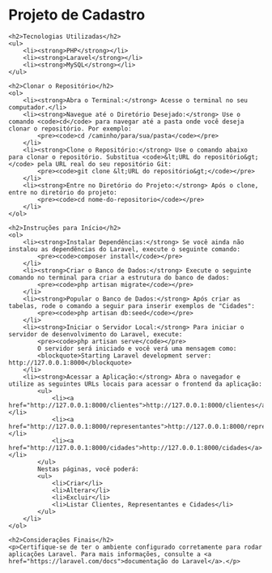 <!DOCTYPE html>
<html lang="pt-BR">
<head>
    <meta charset="UTF-8">
    <meta name="viewport" content="width=device-width, initial-scale=1.0">
    <title>Projeto de Cadastro</title>
</head>
<body>
    <h1>Projeto de Cadastro</h1>

    <h2>Tecnologias Utilizadas</h2>
    <ul>
        <li><strong>PHP</strong></li>
        <li><strong>Laravel</strong></li>
        <li><strong>MySQL</strong></li>
    </ul>

    <h2>Clonar o Repositório</h2>
    <ol>
        <li><strong>Abra o Terminal:</strong> Acesse o terminal no seu computador.</li>
        <li><strong>Navegue até o Diretório Desejado:</strong> Use o comando <code>cd</code> para navegar até a pasta onde você deseja clonar o repositório. Por exemplo:
            <pre><code>cd /caminho/para/sua/pasta</code></pre>
        </li>
        <li><strong>Clone o Repositório:</strong> Use o comando abaixo para clonar o repositório. Substitua <code>&lt;URL do repositório&gt;</code> pela URL real do seu repositório Git:
            <pre><code>git clone &lt;URL do repositório&gt;</code></pre>
        </li>
        <li><strong>Entre no Diretório do Projeto:</strong> Após o clone, entre no diretório do projeto:
            <pre><code>cd nome-do-repositorio</code></pre>
        </li>
    </ol>

    <h2>Instruções para Início</h2>
    <ol>
        <li><strong>Instalar Dependências:</strong> Se você ainda não instalou as dependências do Laravel, execute o seguinte comando:
            <pre><code>composer install</code></pre>
        </li>
        <li><strong>Criar o Banco de Dados:</strong> Execute o seguinte comando no terminal para criar a estrutura do banco de dados:
            <pre><code>php artisan migrate</code></pre>
        </li>
        <li><strong>Popular o Banco de Dados:</strong> Após criar as tabelas, rode o comando a seguir para inserir exemplos de "Cidades":
            <pre><code>php artisan db:seed</code></pre>
        </li>
        <li><strong>Iniciar o Servidor Local:</strong> Para iniciar o servidor de desenvolvimento do Laravel, execute:
            <pre><code>php artisan serve</code></pre>
            O servidor será iniciado e você verá uma mensagem como:
            <blockquote>Starting Laravel development server: http://127.0.0.1:8000</blockquote>
        </li>
        <li><strong>Acessar a Aplicação:</strong> Abra o navegador e utilize as seguintes URLs locais para acessar o frontend da aplicação:
            <ul>
                <li><a href="http://127.0.0.1:8000/clientes">http://127.0.0.1:8000/clientes</a></li>
                <li><a href="http://127.0.0.1:8000/representantes">http://127.0.0.1:8000/representantes</a></li>
                <li><a href="http://127.0.0.1:8000/cidades">http://127.0.0.1:8000/cidades</a></li>
            </ul>
            Nestas páginas, você poderá:
            <ul>
                <li>Criar</li>
                <li>Alterar</li>
                <li>Excluir</li>
                <li>Listar Clientes, Representantes e Cidades</li>
            </ul>
        </li>
    </ol>

    <h2>Considerações Finais</h2>
    <p>Certifique-se de ter o ambiente configurado corretamente para rodar aplicações Laravel. Para mais informações, consulte a <a href="https://laravel.com/docs">documentação do Laravel</a>.</p>
</body>
</html>

